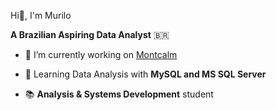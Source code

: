 Hi👋, I'm Murilo

**A Brazilian Aspiring Data Analyst** 🇧🇷

- 🔭 I’m currently working on [Montcalm](https://montcalm.com.br/)

- 🌱 Learning Data Analysis with **MySQL and MS SQL Server**
- 📚 **Analysis & Systems Development** student
